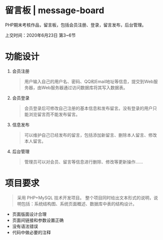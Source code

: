 # 留言板 | message-board
PHP期末考核作品，留言板，包括会员注册、登录，留言发布，后台管理。

上交时间：2020年6月23日 第3~6节

# 功能设计
1. 会员注册
    > 用户输入自己的用户名、密码、QQ和Email地址等信息，提交到Web服务器，由Web服务器通过访问数据库将其写入数据表。
2. 会员登录
    > 会员登录后可修改自己注册的基本信息和发布留言。没有登录的用户只能浏览留言而不能发布留言。
3. 信息发布
    > 可以维护自己已经发布的留言，包括添加新留言、删除本人留言、修改本人留言。
4. 后台管理
    > 管理员可以对会员、留言等信息进行删除、修改等更新操作……

# 项目要求
> 采用 PHP+MySQL 技术开发项目。
> 整个项目同时给出文本形式的说明，说明包括：系统结构图、系统页面概述、数据库中表的结构设计。

- 页面版面设计合理
- 页面间链接和参数设置正确
- 没有语法错误
- 代码中做必要的注释
